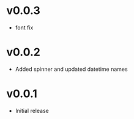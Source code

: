 v0.0.3
==================
* font fix

v0.0.2
==================
* Added spinner and updated datetime names

v0.0.1
==================
* Initial release
